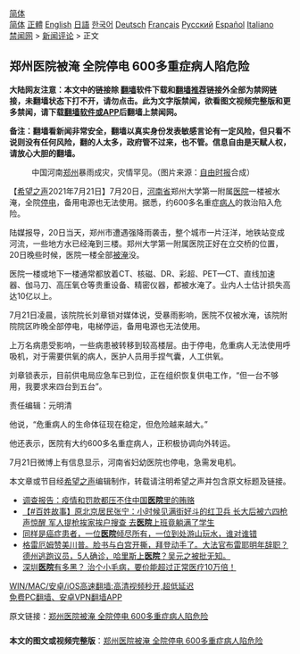  <!-- 面包屑导航 --> <div class="breadcrumb"><!-- GTranslate: https://gtranslate.io/ -->  <div class="switcher notranslate">  <div class="selected">  <a href="#" onclick="return false;"> 简体</a>  </div>  <div class="option">  <a href="https://www.bannedbook.org" onclick="doGTranslate('zh-CN|zh-CN');jQuery('div.switcher div.selected a').html(jQuery(this).html());return false;" title="简体中文" class="nturl selected"> 简体</a>  <a href="https://www.bannedbook.org/zh-tw/" onclick="doGTranslate('zh-CN|zh-TW');jQuery('div.switcher div.selected a').html(jQuery(this).html());return false;" title="繁體中文" class="nturl"> 正體</a>  <a href="https://www.bannedbook.org/en/" onclick="doGTranslate('zh-CN|en');jQuery('div.switcher div.selected a').html(jQuery(this).html());return false;" title="English" class="nturl"> English</a>  <a href="https://www.bannedbook.org/ja/" onclick="doGTranslate('zh-CN|ja');jQuery('div.switcher div.selected a').html(jQuery(this).html());return false;" title="日本語" class="nturl"> 日語</a>  <a href="https://www.bannedbook.org/ko/" onclick="doGTranslate('zh-CN|ko');jQuery('div.switcher div.selected a').html(jQuery(this).html());return false;" title="한국어" class="nturl"> 한국어</a>  <a href="https://www.bannedbook.org/de/" onclick="doGTranslate('zh-CN|de');jQuery('div.switcher div.selected a').html(jQuery(this).html());return false;" title="Deutsch" class="nturl"> Deutsch</a>  <a href="https://www.bannedbook.org/fr/" onclick="doGTranslate('zh-CN|fr');jQuery('div.switcher div.selected a').html(jQuery(this).html());return false;" title="Français" class="nturl"> Français</a>  <a href="https://www.bannedbook.org/ru/" onclick="doGTranslate('zh-CN|ru');jQuery('div.switcher div.selected a').html(jQuery(this).html());return false;" title="Русский" class="nturl"> Русский</a>  <a href="https://www.bannedbook.org/es/" onclick="doGTranslate('zh-CN|es');jQuery('div.switcher div.selected a').html(jQuery(this).html());return false;" title="Español" class="nturl"> Español</a>  <a href="https://www.bannedbook.org/it/" onclick="doGTranslate('zh-CN|it');jQuery('div.switcher div.selected a').html(jQuery(this).html());return false;" title="Italiano" class="nturl"> Italiano</a>  </div>  </div>      <div class='breadcrumb-sub'><!-- Breadcrumb NavXT 6.3.0 --> <a href="https://www.bannedbook.org/" class="home">禁闻网</a> &gt; <a href="https://www.bannedbook.org/bnews/comments/" class="category">新闻评论</a> &gt; 正文</div></div><h2>郑州医院被淹 全院停电 600多重症病人陷危险</h2> <p class="notice"><b>大陆网友注意：本文中的链接除 <a href="https://github.com/bannedbook/fanqiang" >翻墙</a>软件下载和<a href="https://github.com/killgcd/justmysocks/blob/master/README.md">翻墙推荐</a>链接外全部为禁网链接，未翻墙状态下打不开，请勿点击。此为文字版禁闻，欲看图文视频完整版和更多禁闻，请下载<a href="https://github.com/bannedbook/fanqiang">翻墙软件或APP</a>后翻墙上禁闻网。</p><p>备注：翻墙看新闻非常安全，翻墙以真实身份发表敏感言论有一定风险，但只看不说则没有任何风险，翻的人太多，政府管不过来，也不管。信息自由是天赋人权，请放心大胆的翻墙。</b></p>  <div class="entry"> <figure> <p><figcaption>中国河南<a href="https://www.bannedbook.org/bnews/tag/%e9%83%91%e5%b7%9e/" class="st_tag internal_tag" rel="tag" title="标签 郑州 下的日志">郑州</a>暴雨成灾，灾情罕见。（图片来源：<a href="https://www.bannedbook.org/bnews/tag/%e8%87%aa%e7%94%b1%e6%97%b6%e6%8a%a5/" class="st_tag internal_tag" rel="tag" title="标签 自由时报 下的日志">自由时报</a>合成）</figcaption></figure> <p>【<span class='wp_keywordlink_affiliate'><a href="https://www.soundofhope.org" title="希望之声" target="_blank">希望之声</a></span>2021年7月21日】7月20日，<a href="https://www.bannedbook.org/bnews/tag/%e6%b2%b3%e5%8d%97%e7%9c%81/" class="st_tag internal_tag" rel="tag" title="标签 河南省 下的日志">河南省</a>郑州大学第一附属<a href="https://www.bannedbook.org/bnews/tag/%E5%8C%BB%E9%99%A2/" class="st_tag internal_tag" rel="tag" title="标签 医院 下的日志">医院</a>一楼被水淹，全院<a href="https://www.bannedbook.org/bnews/tag/%E5%81%9C%E7%94%B5/" class="st_tag internal_tag" rel="tag" title="标签 停电 下的日志">停电</a>，备用电源也无法使用。据悉，约600多名重症<a href="https://www.bannedbook.org/bnews/tag/%E7%97%85%E4%BA%BA/" class="st_tag internal_tag" rel="tag" title="标签 病人 下的日志">病人</a>的救治陷入危险。</p> <p>陆媒报导，20日当天，郑州市遭遇强降雨袭击，整个城市一片汪洋，地铁站变成河流，一些地方水已经淹到三楼。郑州大学第一附属医院正好在立交桥的位置，20日晚些时候，医院一楼全部<a href="https://www.bannedbook.org/bnews/tag/%E8%A2%AB%E6%B7%B9/" class="st_tag internal_tag" rel="tag" title="标签 被淹 下的日志">被淹</a>没。</p> <p>医院一楼或地下一楼通常都放着CT、核磁、DR、彩超、PET—CT、直线加速器、伽马刀、高压氧仓等贵重设备、精密仪器，都被水淹了。业内人士估计损失高达10亿以上。</p>  <p>7月21日凌晨，该院院长刘章锁对媒体说，受暴雨影响，医院不仅被水淹，该院附院院区昨晚全部停电，电梯停运，备用电源也无法使用。</p> <p>上万名病患受影响，一些病患被转移到较高楼层。由于停电，危重病人无法使用呼吸机，对于需要供氧的病人，医护人员用手捏气囊，人工供氧。</p> <p>刘章锁表示，目前供电局应急车已到位，正在组织恢复供电工作，“但一台不够用，我要求来四台到五台”。</p>  <p>责任编辑：元明清</p> <p>他说，“危重病人的生命体征现在稳定，但危险越来越大。”</p> <p>他还表示，医院有大约600多名重症病人，正积极协调向外转运。</p>  <p>7月21日微博上有信息显示，河南省妇幼医院也停电，急需发电机。</p> <p>本文章或节目经<a href="https://www.bannedbook.org/bnews/tag/%e5%b8%8c%e6%9c%9b%e4%b9%8b%e5%a3%b0/" class="st_tag internal_tag" rel="tag" title="标签 希望之声 下的日志">希望之声</a>编辑制作，转载请注明希望之声并包含原文标题及链接。 </p> <ul class='op-related-articles' title='相关阅读'> <li><a href='https://www.bannedbook.org/bnews/headline/20210721/1591165.html' target='_blank'>调查报告：疫情和罚款都压不住中国<b>医院</b>里的贿赂</a></li> <li><a href='https://www.bannedbook.org/bnews/bannedvideo/20210720/1590509.html' target='_blank'>【#百姓故事】原北京居民张宁：小时候见满街好斗的红卫兵 长大后被六四枪声惊醒 军人提枪挨家挨户搜查 去<b>医院</b>上班竟躺满了学生</a></li> <li><a href='https://www.bannedbook.org/bnews/health/20210720/1590469.html' target='_blank'>同样是癌症患者，一位<b>医院</b>倾尽所有，一位到处游山玩水，谁对谁错</a></li> <li><a href='https://www.bannedbook.org/bnews/bannedvideo/20210719/1590127.html' target='_blank'>格雷厄姆赞美川普。脸书与白宫开撕，拜登动手了。大法官布雷耶明年辞职？德州逃跑议员，5人确诊，哈里斯上<b>医院</b>？吴元之被批无知。</a></li> <li><a href='https://www.bannedbook.org/bnews/bannedvideo/20210719/1589735.html' target='_blank'>深圳<b>医院</b>有多黑？  治个小毛病，要价能超过正常医疗10万倍！</a></li> </ul> <p class="texttj"> <a href="https://github.com/bannedbook/fanqiang/wiki/V2ray%E6%9C%BA%E5%9C%BA" target="_blank">WIN/MAC/安卓/iOS高速翻墙:高清视频秒开,超低延迟</a><br/> <a href="https://github.com/bannedbook/fanqiang/wiki/%E7%A6%81%E9%97%BB%E7%BD%91%E5%AE%89%E5%8D%93%E7%BF%BB%E5%A2%99%E6%96%B0%E9%97%BBAPP" target="_blank">免费PC翻墙、安卓VPN翻墙APP</a></p> <p>原文链接：<a class="src_link"  href="https://www.soundofhope.org/post/527786" target="_blank">郑州医院被淹 全院停电 600多重症病人陷危险</a></p><a name='sharetosocial'></a>  <div style="margin-bottom:5px;padding-bottom:5px;clear:both"> <div id="archive-pix-1" class="banner-ads"> <!-- AuctionX Display platform tag START --> <div id="26318x728x90x621x_ADSLOT2" clicktrack="%%CLICK_URL_ESC%%"></div> <!-- AuctionX Display platform tag END --> </div> <div id="archive-pix-2" class="banner-ads"> <!-- AuctionX Display platform tag START --> <div id="26315x300x250x621x_ADSLOT2" clicktrack="%%CLICK_URL_ESC%%"></div> <!-- AuctionX Display platform tag END --> </div> </div>  <div id="archive-pix-1" class="banner-ads"> <!-- AuctionX Display platform tag START --> <div id="26318x728x90x621x_ADSLOT3" clicktrack="%%CLICK_URL_ESC%%"></div> <!-- AuctionX Display platform tag END --> </div> <div><b>本文的图文或视频完整版</b>：<a href='https://www.bannedbook.org/bnews/comments/20210721/1591493.html'>郑州医院被淹 全院停电 600多重症病人陷危险</a></div>  </div><!--END ENTRY--> 